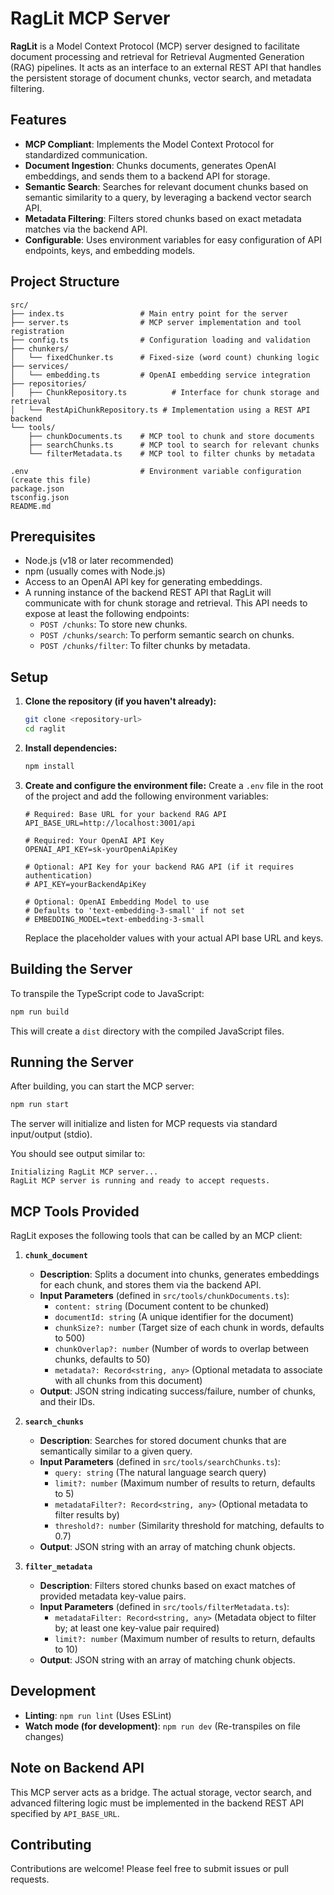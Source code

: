 # RagLit MCP Server

**RagLit** is a Model Context Protocol (MCP) server designed to facilitate document processing and retrieval for Retrieval Augmented Generation (RAG) pipelines. It acts as an interface to an external REST API that handles the persistent storage of document chunks, vector search, and metadata filtering.

## Features

- **MCP Compliant**: Implements the Model Context Protocol for standardized communication.
- **Document Ingestion**: Chunks documents, generates OpenAI embeddings, and sends them to a backend API for storage.
- **Semantic Search**: Searches for relevant document chunks based on semantic similarity to a query, by leveraging a backend vector search API.
- **Metadata Filtering**: Filters stored chunks based on exact metadata matches via the backend API.
- **Configurable**: Uses environment variables for easy configuration of API endpoints, keys, and embedding models.

## Project Structure

```
src/
├── index.ts                 # Main entry point for the server
├── server.ts                # MCP server implementation and tool registration
├── config.ts                # Configuration loading and validation
├── chunkers/
│   └── fixedChunker.ts      # Fixed-size (word count) chunking logic
├── services/
│   └── embedding.ts         # OpenAI embedding service integration
├── repositories/
│   ├── ChunkRepository.ts          # Interface for chunk storage and retrieval
│   └── RestApiChunkRepository.ts # Implementation using a REST API backend
└── tools/
    ├── chunkDocuments.ts    # MCP tool to chunk and store documents
    ├── searchChunks.ts      # MCP tool to search for relevant chunks
    └── filterMetadata.ts    # MCP tool to filter chunks by metadata

.env                         # Environment variable configuration (create this file)
package.json
tsconfig.json
README.md
```

## Prerequisites

- Node.js (v18 or later recommended)
- npm (usually comes with Node.js)
- Access to an OpenAI API key for generating embeddings.
- A running instance of the backend REST API that RagLit will communicate with for chunk storage and retrieval. This API needs to expose at least the following endpoints:
  - `POST /chunks`: To store new chunks.
  - `POST /chunks/search`: To perform semantic search on chunks.
  - `POST /chunks/filter`: To filter chunks by metadata.

## Setup

1.  **Clone the repository (if you haven't already):**

    ```bash
    git clone <repository-url>
    cd raglit
    ```

2.  **Install dependencies:**

    ```bash
    npm install
    ```

3.  **Create and configure the environment file:**
    Create a `.env` file in the root of the project and add the following environment variables:

    ```env
    # Required: Base URL for your backend RAG API
    API_BASE_URL=http://localhost:3001/api

    # Required: Your OpenAI API Key
    OPENAI_API_KEY=sk-yourOpenAiApiKey

    # Optional: API Key for your backend RAG API (if it requires authentication)
    # API_KEY=yourBackendApiKey

    # Optional: OpenAI Embedding Model to use
    # Defaults to 'text-embedding-3-small' if not set
    # EMBEDDING_MODEL=text-embedding-3-small
    ```

    Replace the placeholder values with your actual API base URL and keys.

## Building the Server

To transpile the TypeScript code to JavaScript:

```bash
npm run build
```

This will create a `dist` directory with the compiled JavaScript files.

## Running the Server

After building, you can start the MCP server:

```bash
npm run start
```

The server will initialize and listen for MCP requests via standard input/output (stdio).

You should see output similar to:

```
Initializing RagLit MCP server...
RagLit MCP server is running and ready to accept requests.
```

## MCP Tools Provided

RagLit exposes the following tools that can be called by an MCP client:

1.  **`chunk_document`**

    - **Description**: Splits a document into chunks, generates embeddings for each chunk, and stores them via the backend API.
    - **Input Parameters** (defined in `src/tools/chunkDocuments.ts`):
      - `content: string` (Document content to be chunked)
      - `documentId: string` (A unique identifier for the document)
      - `chunkSize?: number` (Target size of each chunk in words, defaults to 500)
      - `chunkOverlap?: number` (Number of words to overlap between chunks, defaults to 50)
      - `metadata?: Record<string, any>` (Optional metadata to associate with all chunks from this document)
    - **Output**: JSON string indicating success/failure, number of chunks, and their IDs.

2.  **`search_chunks`**

    - **Description**: Searches for stored document chunks that are semantically similar to a given query.
    - **Input Parameters** (defined in `src/tools/searchChunks.ts`):
      - `query: string` (The natural language search query)
      - `limit?: number` (Maximum number of results to return, defaults to 5)
      - `metadataFilter?: Record<string, any>` (Optional metadata to filter results by)
      - `threshold?: number` (Similarity threshold for matching, defaults to 0.7)
    - **Output**: JSON string with an array of matching chunk objects.

3.  **`filter_metadata`**
    - **Description**: Filters stored chunks based on exact matches of provided metadata key-value pairs.
    - **Input Parameters** (defined in `src/tools/filterMetadata.ts`):
      - `metadataFilter: Record<string, any>` (Metadata object to filter by; at least one key-value pair required)
      - `limit?: number` (Maximum number of results to return, defaults to 10)
    - **Output**: JSON string with an array of matching chunk objects.

## Development

- **Linting**: `npm run lint` (Uses ESLint)
- **Watch mode (for development)**: `npm run dev` (Re-transpiles on file changes)

## Note on Backend API

This MCP server acts as a bridge. The actual storage, vector search, and advanced filtering logic must be implemented in the backend REST API specified by `API_BASE_URL`.

## Contributing

Contributions are welcome! Please feel free to submit issues or pull requests.

